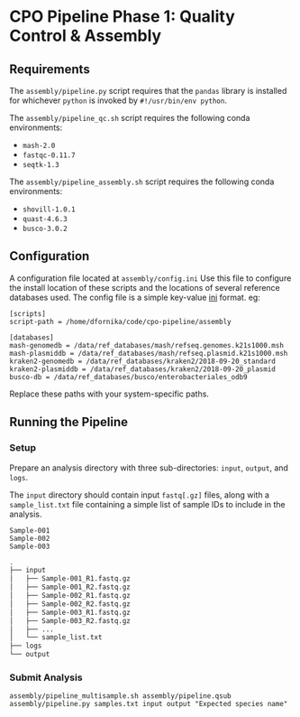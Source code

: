 # CPO Pipeline Phase 1: Quality Control & Assembly

## Requirements

The `assembly/pipeline.py` script requires that the `pandas` library is installed for whichever `python` is invoked by `#!/usr/bin/env python`.

The `assembly/pipeline_qc.sh` script requires the following conda environments:

 - `mash-2.0`
 - `fastqc-0.11.7`
 - `seqtk-1.3`

The `assembly/pipeline_assembly.sh` script requires the following conda environments:

 - `shovill-1.0.1`
 - `quast-4.6.3`
 - `busco-3.0.2`

## Configuration

A configuration file located at `assembly/config.ini` Use this file to configure the install location of these scripts and the locations of several reference databases used. The config file is a simple key-value [ini](https://en.wikipedia.org/wiki/INI_file) format. eg:

```
[scripts]
script-path = /home/dfornika/code/cpo-pipeline/assembly

[databases]
mash-genomedb = /data/ref_databases/mash/refseq.genomes.k21s1000.msh
mash-plasmiddb = /data/ref_databases/mash/refseq.plasmid.k21s1000.msh
kraken2-genomedb = /data/ref_databases/kraken2/2018-09-20_standard
kraken2-plasmiddb = /data/ref_databases/kraken2/2018-09-20_plasmid
busco-db = /data/ref_databases/busco/enterobacteriales_odb9
```

Replace these paths with your system-specific paths.

## Running the Pipeline

### Setup

Prepare an analysis directory with three sub-directories: `input`, `output`, and `logs`.

The `input` directory should contain input `fastq[.gz]` files, along with a `sample_list.txt` file containing a simple list of sample IDs to include in the analysis.

```
Sample-001
Sample-002
Sample-003
```

```bash
.
├── input
│   ├── Sample-001_R1.fastq.gz
│   ├── Sample-001_R2.fastq.gz
│   ├── Sample-002_R1.fastq.gz
│   ├── Sample-002_R2.fastq.gz
│   ├── Sample-003_R1.fastq.gz
│   ├── Sample-003_R2.fastq.gz
│   ├── ...
│   └── sample_list.txt
├── logs
└── output
```

### Submit Analysis

```
assembly/pipeline_multisample.sh assembly/pipeline.qsub assembly/pipeline.py samples.txt input output "Expected species name"
```
